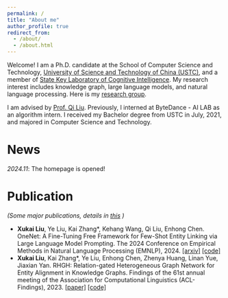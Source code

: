 ```yaml
---
permalink: /
title: "About me"
author_profile: true
redirect_from: 
  - /about/
  - /about.html
---
```

Welcome! I am a Ph.D. candidate at the School of Computer Science and Technology, [University of Science and Technology of China (USTC)](https://ustc.edu.cn/), and a member of [State Key Laboratory of Cognitive Intelligence](https://dm.ustc.edu.cn/). My research interest includes knowledge graph, large language models, and natural language processing. Here is my [research group](https://cogai.bdaa.pro/).

I am advised by [Prof. Qi Liu](http://staff.ustc.edu.cn/~qiliuql/). Previously, I interned at ByteDance - AI LAB as an algorithm intern. I received my Bachelor degree from USTC in July, 2021, and majored in Computer Science and Technology.

News
======
*2024.11*: The homepage is opened!

Publication
======
*(Some major publications, details in [this](https://laquabe.github.io/publications/) )*
- **Xukai Liu**, Ye Liu, Kai Zhang*, Kehang Wang, Qi Liu, Enhong Chen. OneNet: A Fine-Tuning Free Framework for Few-Shot Entity Linking via Large Language Model Prompting. The 2024 Conference on Empirical Methods in Natural Language Processing (EMNLP), 2024. [[arxiv]](https://arxiv.org/abs/2410.07549) [[code]](https://github.com/laquabe/OneNet)
- **Xukai Liu**, Kai Zhang*, Ye Liu, Enhong Chen, Zhenya Huang, Linan Yue, Jiaxian Yan.
RHGH: Relation-gated Heterogeneous Graph Network for Entity Alignment in Knowledge Graphs. 
Findings of the 61st annual meeting of the Association for Computational Linguistics (ACL-Findings), 2023. [[paper]](https://aclanthology.org/2023.findings-acl.553/) [[code]](https://github.com/laquabe/RGHN)
